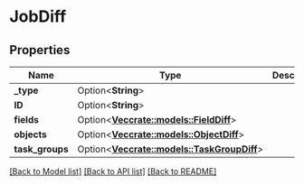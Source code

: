 # JobDiff

## Properties

Name | Type | Description | Notes
------------ | ------------- | ------------- | -------------
**_type** | Option<**String**> |  | [optional]
**ID** | Option<**String**> |  | [optional]
**fields** | Option<[**Vec<crate::models::FieldDiff>**](FieldDiff.md)> |  | [optional]
**objects** | Option<[**Vec<crate::models::ObjectDiff>**](ObjectDiff.md)> |  | [optional]
**task_groups** | Option<[**Vec<crate::models::TaskGroupDiff>**](TaskGroupDiff.md)> |  | [optional]

[[Back to Model list]](../README.md#documentation-for-models) [[Back to API list]](../README.md#documentation-for-api-endpoints) [[Back to README]](../README.md)



